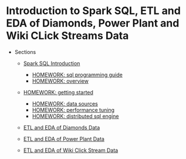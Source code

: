 
Introduction to Spark SQL, ETL and EDA of Diamonds, Power Plant and Wiki CLick Streams Data
=======

* Sections
    * [Spark SQL Introduction](04_SparkSQLIntro/007_SparkSQLIntroBasics.md)
        * [HOMEWORK: sql programming guide](../xtraResources/ProgGuides1_6/sqlProgrammingGuide/000_sqlProgGuide.md)
        * [HOMEWORK: overview](../xtraResources/ProgGuides1_6/sqlProgrammingGuide/001_overview_sqlProgGuide.md)
	* [HOMEWORK: getting started](../xtraResources/ProgGuides1_6/sqlProgrammingGuide/002_gettingStarted_sqlProgGuide.md)
        * [HOMEWORK: data sources](../xtraResources/ProgGuides1_6/sqlProgrammingGuide/003_dataSources_sqlProgGuide.md)
        * [HOMEWORK: performance tuning](../xtraResources/ProgGuides1_6/sqlProgrammingGuide/004_performanceTuning_sqlProgGuide.md)
        * [HOMEWORK: distributed sql engine](../xtraResources/ProgGuides1_6/sqlProgrammingGuide/005_distributedSqlEngine_sqlProgGuide.md)

    * [ETL and EDA of Diamonds Data](05_SparkSQLETLEDA/008_DiamondsPipeline_01ETLEDA.md)
    * [ETL and EDA of Power Plant Data](05_SparkSQLETLEDA/009_PowerPlantPipeline_01ETLEDA.md)
    * [ETL and EDA of Wiki Click Stream Data](05_SparkSQLETLEDA/010_wikipediaClickStream_01ETLEDA.md)

